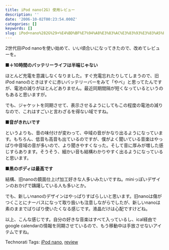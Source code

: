 ```yaml
---
title: iPod nano(2G) 使用レビュー
description: ''
date: '2006-10-02T00:23:54.000Z'
categories: []
keywords: []
slug: iPod+nano%282G%29+%E4%BD%BF%E7%94%A8%E3%83%AC%E3%83%93%E3%83%A5%E3%83%BC
---
```

2世代目iPod nanoを使い始めて、いい頃合いになってきたので、改めてレビューを。

**■＋10時間のバッテリーライフは半端じゃない**  
  
ほとんど充電を意識しなくなりました。すぐ充電忘れたりしてしまうので、旧iPod nanoのときはすぐに赤いバッテリーバーをみて「やべ」と思ってたんですが、電池の減りがほとんどありません。最近同期間隔が短くなっているというのもあると思いますが。  
  
でも、ジャケットを同期させて、表示させるようにしてもこの程度の電池の減りなので、これはすごいと言わざるを得ない域ですね。

**■音がきれいです**  
  
というよりも、音の味付けが変わって、中域の音がかなり出るようになっています。もちろん、低音も高音も出ているのですが、僕がよく聞いている音楽はやっぱり中音域の音が多いので、より聞きやすくなった。そして音に厚みが増した感じすらあります。そうそう、細かい音も結構わかりやすく出るようになっていると思います。

**■黒のボディは最高です**  
  
結構、旧nanoの鏡面仕上げ加工好きな人多いみたいですね。miniっぽいデザインのおかげで躊躇している人も多いとか。  
  
でも、新しいnanoのデザインはやっぱりすばらしいと思います。旧nanoは傷がつくことにナーバスになって取り扱いも注意しながらでしたが、新しいnanoは素のままでばりばり使いたくなる感じです。液晶だけは心配ですけどね。

以上、こんな感じです。自分の好きな音楽はすべて入っているし、ical経由でgoogle calendarの情報を同期させているので、もう移動中は手放させないアイテムですね。

Technorati Tags: [iPod nano](http://www.technorati.com/tag/iPod%20nano), [review](http://www.technorati.com/tag/review)